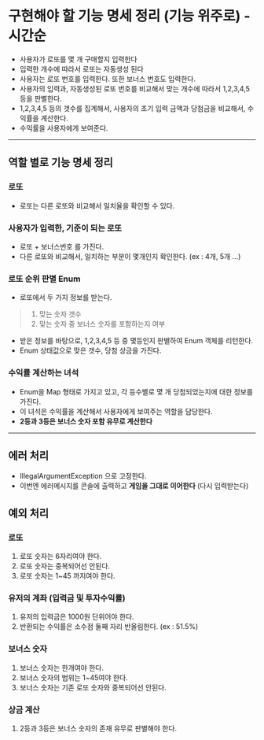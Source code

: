 # 구현해야 할 기능 명세 정리 (기능 위주로) - 시간순

- 사용자가 로또를 몇 개 구매할지 입력한다
- 입력한 개수에 따라서 로또는 자동생성 된다
- 사용자는 로또 번호를 입력한다. 또한 보너스 번호도 입력한다.
- 사용자의 입력과, 자동생성된 로또 번호를 비교해서 맞는 개수에 따라서 1,2,3,4,5 등을 판별한다.
- 1,2,3,4,5 등의 갯수를 집계해서, 사용자의 초기 입력 금액과 당첨금을 비교해서, 수익률을 계산한다.
- 수익률을 사용자에게 보여준다.


---

## 역할 별로 기능 명세 정리

### 로또

- 로또는 다른 로또와 비교해서 일치율을 확인할 수 있다.

### 사용자가 입력한, 기준이 되는 로또

- 로또 + 보너스번호 를 가진다.
- 다른 로또와 비교해서, 일치하는 부분이 몇개인지 확인한다. (ex : 4개, 5개 ...)

### 로또 순위 판별 Enum

- 로또에서 두 가지 정보를 받는다.
> 1. 맞는 숫자 갯수
> 2. 맞는 숫자 중 보너스 숫자를 포함하는지 여부
- 받은 정보를 바탕으로, 1,2,3,4,5 등 중 몇등인지 판별하여 Enum 객체를 리턴한다.
- Enum 상태값으로 맞은 갯수, 당첨 상금을 가진다.

### 수익률 계산하는 녀석

- Enum을 Map 형태로 가지고 있고, 각 등수별로 몇 개 당첨되었는지에 대한 정보를 가진다.
- 이 녀석은 수익률을 계산해서 사용자에게 보여주는 역할을 담당한다.
- __2등과 3등은 보너스 숫자 포함 유무로 계산한다__


---


## 에러 처리

- IllegalArgumentException 으로 고정한다.
- 이번엔 에러메시지를 콘솔에 출력하고 __게임을 그대로 이어한다__ (다시 입력받는다)

## 예외 처리

### 로또

1. 로또 숫자는 6자리여야 한다.
2. 로또 숫자는 중복되어선 안된다.
3. 로또 숫자는 1~45 까지여야 한다.

### 유저의 계좌 (입력금 및 투자수익률)

1. 유저의 입력금은 1000원 단위어야 한다.
2. 반환되는 수익률은 소수점 둘째 자리 반올림한다. (ex : 51.5%)

### 보너스 숫자

1. 보너스 숫자는 한개여야 한다.
2. 보너스 숫자의 범위는 1~45여야 한다.
3. 보너스 숫자는 기존 로또 숫자와 중복되어선 안된다.

### 상금 계산

1. 2등과 3등은 보너스 숫자의 존재 유무로 판별해야 한다.